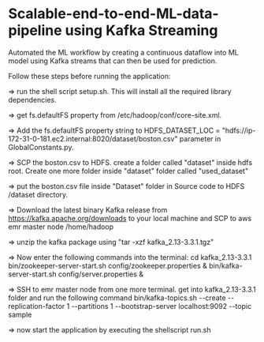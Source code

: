 # Scalable-end-to-end-ML-data-pipeline using Kafka Streaming

Automated the ML workflow by creating a continuous dataflow into ML model using Kafka streams that can then be used for prediction.


Follow these steps before running the application:

=> run the shell script setup.sh. This will install all the required library dependencies.

=> get fs.defaultFS property from /etc/hadoop/conf/core-site.xml.

=> Add the fs.defaultFS property string to HDFS_DATASET_LOC = "hdfs://ip-172-31-0-181.ec2.internal:8020/dataset/boston.csv" parameter in GlobalConstants.py.

=> SCP the boston.csv to HDFS. create a folder called "dataset" inside hdfs root. Create one more folder inside "dataset" folder called "used_dataset"

=> put the boston.csv file inside "Dataset" folder in Source code to HDFS /dataset directory.

=> Download the latest binary Kafka release from https://kafka.apache.org/downloads to your local machine and SCP to aws emr master node /home/hadoop

=> unzip the kafka package using "tar -xzf kafka_2.13-3.3.1.tgz"

=> Now enter the following commands into the terminal:
cd kafka_2.13-3.3.1
bin/zookeeper-server-start.sh config/zookeeper.properties &
bin/kafka-server-start.sh config/server.properties &
    
=> SSH to emr master node from one more terminal. get into kafka_2.13-3.3.1 folder and run the following command
bin/kafka-topics.sh --create --replication-factor 1 --partitions 1 --bootstrap-server localhost:9092 --topic sample

=> now start the application by executing the shellscript run.sh
